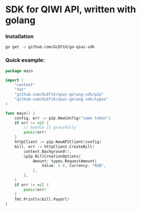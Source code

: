 # SDK for QIWI API, written with golang

### Installation
```bash
go get -u github.com/GLEF1X/go-qiwi-sdk
```

### Quick example:

```go
package main

import (
	"context"
	"fmt"
	"github.com/GLEF1X/qiwi-golang-sdk/p2p"
	"github.com/GLEF1X/qiwi-golang-sdk/types"
)

func main() {
	config, err := p2p.NewConfig("some token")
	if err != nil {
		// handle it gracefully
		panic(err)
	}
	httpClient := p2p.NewAPIClient(config)
	bill, err := httpClient.CreateBill(
		context.Background(),
		&p2p.BillCreationOptions{
			Amount: types.RequestAmount{
				Value: 5.0, Currency: "RUB",
			},
		},
	)
	if err != nil {
		panic(err)
	}
	fmt.Println(bill.PayUrl)
}
```
